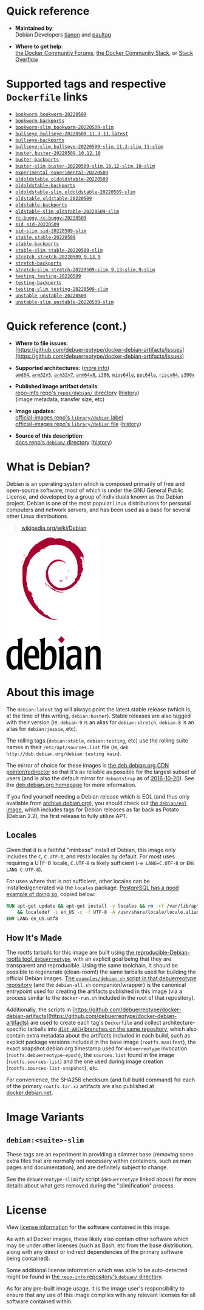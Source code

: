 <!--

********************************************************************************

WARNING:

    DO NOT EDIT "debian/README.md"

    IT IS AUTO-GENERATED

    (from the other files in "debian/" combined with a set of templates)

********************************************************************************

-->

# Quick reference

-	**Maintained by**:  
	Debian Developers [tianon](https://qa.debian.org/developer.php?login=tianon) and [paultag](https://qa.debian.org/developer.php?login=paultag)

-	**Where to get help**:  
	[the Docker Community Forums](https://forums.docker.com/), [the Docker Community Slack](https://dockr.ly/slack), or [Stack Overflow](https://stackoverflow.com/search?tab=newest&q=docker)

# Supported tags and respective `Dockerfile` links

-	[`bookworm`, `bookworm-20220509`](https://github.com/debuerreotype/docker-debian-artifacts/blob/c796e02735a18985129d7dc11accb42b6a651815/bookworm/Dockerfile)
-	[`bookworm-backports`](https://github.com/debuerreotype/docker-debian-artifacts/blob/c796e02735a18985129d7dc11accb42b6a651815/bookworm/backports/Dockerfile)
-	[`bookworm-slim`, `bookworm-20220509-slim`](https://github.com/debuerreotype/docker-debian-artifacts/blob/c796e02735a18985129d7dc11accb42b6a651815/bookworm/slim/Dockerfile)
-	[`bullseye`, `bullseye-20220509`, `11.3`, `11`, `latest`](https://github.com/debuerreotype/docker-debian-artifacts/blob/c796e02735a18985129d7dc11accb42b6a651815/bullseye/Dockerfile)
-	[`bullseye-backports`](https://github.com/debuerreotype/docker-debian-artifacts/blob/c796e02735a18985129d7dc11accb42b6a651815/bullseye/backports/Dockerfile)
-	[`bullseye-slim`, `bullseye-20220509-slim`, `11.3-slim`, `11-slim`](https://github.com/debuerreotype/docker-debian-artifacts/blob/c796e02735a18985129d7dc11accb42b6a651815/bullseye/slim/Dockerfile)
-	[`buster`, `buster-20220509`, `10.12`, `10`](https://github.com/debuerreotype/docker-debian-artifacts/blob/c796e02735a18985129d7dc11accb42b6a651815/buster/Dockerfile)
-	[`buster-backports`](https://github.com/debuerreotype/docker-debian-artifacts/blob/c796e02735a18985129d7dc11accb42b6a651815/buster/backports/Dockerfile)
-	[`buster-slim`, `buster-20220509-slim`, `10.12-slim`, `10-slim`](https://github.com/debuerreotype/docker-debian-artifacts/blob/c796e02735a18985129d7dc11accb42b6a651815/buster/slim/Dockerfile)
-	[`experimental`, `experimental-20220509`](https://github.com/debuerreotype/docker-debian-artifacts/blob/c796e02735a18985129d7dc11accb42b6a651815/experimental/Dockerfile)
-	[`oldoldstable`, `oldoldstable-20220509`](https://github.com/debuerreotype/docker-debian-artifacts/blob/c796e02735a18985129d7dc11accb42b6a651815/oldoldstable/Dockerfile)
-	[`oldoldstable-backports`](https://github.com/debuerreotype/docker-debian-artifacts/blob/c796e02735a18985129d7dc11accb42b6a651815/oldoldstable/backports/Dockerfile)
-	[`oldoldstable-slim`, `oldoldstable-20220509-slim`](https://github.com/debuerreotype/docker-debian-artifacts/blob/c796e02735a18985129d7dc11accb42b6a651815/oldoldstable/slim/Dockerfile)
-	[`oldstable`, `oldstable-20220509`](https://github.com/debuerreotype/docker-debian-artifacts/blob/c796e02735a18985129d7dc11accb42b6a651815/oldstable/Dockerfile)
-	[`oldstable-backports`](https://github.com/debuerreotype/docker-debian-artifacts/blob/c796e02735a18985129d7dc11accb42b6a651815/oldstable/backports/Dockerfile)
-	[`oldstable-slim`, `oldstable-20220509-slim`](https://github.com/debuerreotype/docker-debian-artifacts/blob/c796e02735a18985129d7dc11accb42b6a651815/oldstable/slim/Dockerfile)
-	[`rc-buggy`, `rc-buggy-20220509`](https://github.com/debuerreotype/docker-debian-artifacts/blob/c796e02735a18985129d7dc11accb42b6a651815/rc-buggy/Dockerfile)
-	[`sid`, `sid-20220509`](https://github.com/debuerreotype/docker-debian-artifacts/blob/c796e02735a18985129d7dc11accb42b6a651815/sid/Dockerfile)
-	[`sid-slim`, `sid-20220509-slim`](https://github.com/debuerreotype/docker-debian-artifacts/blob/c796e02735a18985129d7dc11accb42b6a651815/sid/slim/Dockerfile)
-	[`stable`, `stable-20220509`](https://github.com/debuerreotype/docker-debian-artifacts/blob/c796e02735a18985129d7dc11accb42b6a651815/stable/Dockerfile)
-	[`stable-backports`](https://github.com/debuerreotype/docker-debian-artifacts/blob/c796e02735a18985129d7dc11accb42b6a651815/stable/backports/Dockerfile)
-	[`stable-slim`, `stable-20220509-slim`](https://github.com/debuerreotype/docker-debian-artifacts/blob/c796e02735a18985129d7dc11accb42b6a651815/stable/slim/Dockerfile)
-	[`stretch`, `stretch-20220509`, `9.13`, `9`](https://github.com/debuerreotype/docker-debian-artifacts/blob/c796e02735a18985129d7dc11accb42b6a651815/stretch/Dockerfile)
-	[`stretch-backports`](https://github.com/debuerreotype/docker-debian-artifacts/blob/c796e02735a18985129d7dc11accb42b6a651815/stretch/backports/Dockerfile)
-	[`stretch-slim`, `stretch-20220509-slim`, `9.13-slim`, `9-slim`](https://github.com/debuerreotype/docker-debian-artifacts/blob/c796e02735a18985129d7dc11accb42b6a651815/stretch/slim/Dockerfile)
-	[`testing`, `testing-20220509`](https://github.com/debuerreotype/docker-debian-artifacts/blob/c796e02735a18985129d7dc11accb42b6a651815/testing/Dockerfile)
-	[`testing-backports`](https://github.com/debuerreotype/docker-debian-artifacts/blob/c796e02735a18985129d7dc11accb42b6a651815/testing/backports/Dockerfile)
-	[`testing-slim`, `testing-20220509-slim`](https://github.com/debuerreotype/docker-debian-artifacts/blob/c796e02735a18985129d7dc11accb42b6a651815/testing/slim/Dockerfile)
-	[`unstable`, `unstable-20220509`](https://github.com/debuerreotype/docker-debian-artifacts/blob/c796e02735a18985129d7dc11accb42b6a651815/unstable/Dockerfile)
-	[`unstable-slim`, `unstable-20220509-slim`](https://github.com/debuerreotype/docker-debian-artifacts/blob/c796e02735a18985129d7dc11accb42b6a651815/unstable/slim/Dockerfile)

# Quick reference (cont.)

-	**Where to file issues**:  
	[https://github.com/debuerreotype/docker-debian-artifacts/issues](https://github.com/debuerreotype/docker-debian-artifacts/issues)

-	**Supported architectures**: ([more info](https://github.com/docker-library/official-images#architectures-other-than-amd64))  
	[`amd64`](https://hub.docker.com/r/amd64/debian/), [`arm32v5`](https://hub.docker.com/r/arm32v5/debian/), [`arm32v7`](https://hub.docker.com/r/arm32v7/debian/), [`arm64v8`](https://hub.docker.com/r/arm64v8/debian/), [`i386`](https://hub.docker.com/r/i386/debian/), [`mips64le`](https://hub.docker.com/r/mips64le/debian/), [`ppc64le`](https://hub.docker.com/r/ppc64le/debian/), [`riscv64`](https://hub.docker.com/r/riscv64/debian/), [`s390x`](https://hub.docker.com/r/s390x/debian/)

-	**Published image artifact details**:  
	[repo-info repo's `repos/debian/` directory](https://github.com/docker-library/repo-info/blob/master/repos/debian) ([history](https://github.com/docker-library/repo-info/commits/master/repos/debian))  
	(image metadata, transfer size, etc)

-	**Image updates**:  
	[official-images repo's `library/debian` label](https://github.com/docker-library/official-images/issues?q=label%3Alibrary%2Fdebian)  
	[official-images repo's `library/debian` file](https://github.com/docker-library/official-images/blob/master/library/debian) ([history](https://github.com/docker-library/official-images/commits/master/library/debian))

-	**Source of this description**:  
	[docs repo's `debian/` directory](https://github.com/docker-library/docs/tree/master/debian) ([history](https://github.com/docker-library/docs/commits/master/debian))

# What is Debian?

Debian is an operating system which is composed primarily of free and open-source software, most of which is under the GNU General Public License, and developed by a group of individuals known as the Debian project. Debian is one of the most popular Linux distributions for personal computers and network servers, and has been used as a base for several other Linux distributions.

> [wikipedia.org/wiki/Debian](https://en.wikipedia.org/wiki/Debian)

![logo](https://raw.githubusercontent.com/docker-library/docs/b449be7df57e9ed9086bb5821bfb5d6cdc5d67a4/debian/logo.png)

# About this image

The `debian:latest` tag will always point the latest stable release (which is, at the time of this writing, `debian:buster`). Stable releases are also tagged with their version (ie, `debian:9` is an alias for `debian:stretch`, `debian:8` is an alias for `debian:jessie`, etc).

The rolling tags (`debian:stable`, `debian:testing`, etc) use the rolling suite names in their `/etc/apt/sources.list` file (ie, `deb http://deb.debian.org/debian testing main`).

The mirror of choice for these images is [the deb.debian.org CDN pointer/redirector](https://deb.debian.org) so that it's as reliable as possible for the largest subset of users (and is also the default mirror for `debootstrap` as of [2016-10-20](https://anonscm.debian.org/cgit/d-i/debootstrap.git/commit/?id=9e8bc60ad1ccf3a25ce7890526b70059f3e770de)). See the [deb.debian.org homepage](https://deb.debian.org) for more information.

If you find yourself needing a Debian release which is EOL (and thus only available from [archive.debian.org](http://archive.debian.org)), you should check out [the `debian/eol` image](https://hub.docker.com/r/debian/eol/), which includes tags for Debian releases as far back as Potato (Debian 2.2), the first release to fully utilize APT.

## Locales

Given that it is a faithful "minbase" install of Debian, this image only includes the `C`, `C.UTF-8`, and `POSIX` locales by default. For most uses requiring a UTF-8 locale, `C.UTF-8` is likely sufficient (`-e LANG=C.UTF-8` or `ENV LANG C.UTF-8`).

For uses where that is not sufficient, other locales can be installed/generated via the `locales` package. [PostgreSQL has a good example of doing so](https://github.com/docker-library/postgres/blob/69bc540ecfffecce72d49fa7e4a46680350037f9/9.6/Dockerfile#L21-L24), copied below:

```dockerfile
RUN apt-get update && apt-get install -y locales && rm -rf /var/lib/apt/lists/* \
	&& localedef -i en_US -c -f UTF-8 -A /usr/share/locale/locale.alias en_US.UTF-8
ENV LANG en_US.utf8
```

## How It's Made

The rootfs tarballs for this image are built using [the reproducible-Debian-rootfs tool, `debuerreotype`](https://github.com/debuerreotype/debuerreotype), with an explicit goal being that they are transparent and reproducible. Using the same toolchain, it should be possible to regenerate (clean-room!) the same tarballs used for building the official Debian images. [The `examples/debian.sh` script in that debuerreotype repository](https://github.com/debuerreotype/debuerreotype/blob/master/examples/debian.sh) (and the `debian-all.sh` companion/wrapper) is the canonical entrypoint used for creating the artifacts published in this image (via a process similar to the `docker-run.sh` included in the root of that repository).

Additionally, the scripts in [https://github.com/debuerreotype/docker-debian-artifacts](https://github.com/debuerreotype/docker-debian-artifacts) are used to create each tag's `Dockerfile` and collect architecture-specific tarballs into [`dist-ARCH` branches on the same repository](https://github.com/debuerreotype/docker-debian-artifacts/branches), which also contain extra metadata about the artifacts included in each build, such as explicit package versions included in the base image (`rootfs.manifest`), the exact snapshot.debian.org timestamp used for `debuerreotype` invocation (`rootfs.debuerreotype-epoch`), the `sources.list` found in the image (`rootfs.sources-list`) and the one used during image creation (`rootfs.sources-list-snapshot`), etc.

For convenience, the SHA256 checksum (and full build command) for each of the primary `rootfs.tar.xz` artifacts are also published at [docker.debian.net](https://docker.debian.net/).

# Image Variants

## `debian:<suite>-slim`

These tags are an experiment in providing a slimmer base (removing some extra files that are normally not necessary within containers, such as man pages and documentation), and are definitely subject to change.

See the `debuerreotype-slimify` script (`debuerreotype` linked above) for more details about what gets removed during the "slimification" process.

# License

View [license information](https://www.debian.org/social_contract#guidelines) for the software contained in this image.

As with all Docker images, these likely also contain other software which may be under other licenses (such as Bash, etc from the base distribution, along with any direct or indirect dependencies of the primary software being contained).

Some additional license information which was able to be auto-detected might be found in [the `repo-info` repository's `debian/` directory](https://github.com/docker-library/repo-info/tree/master/repos/debian).

As for any pre-built image usage, it is the image user's responsibility to ensure that any use of this image complies with any relevant licenses for all software contained within.
